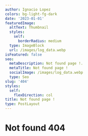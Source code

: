 ```yaml
---
author: Ignacio Lopez
colors: bg-light-fg-dark
date: '2023-01-01'
featuredImage:
  altText: Thumbnail
  styles:
    self:
      borderRadius: medium
  type: ImageBlock
  url: /images/log_data.webp
isFeatured: false
seo:
  metaDescription: Not found page !.
  metaTitle: Not found page !
  socialImage: /images/log_data.webp
  type: Seo
slug: '404'
styles:
  self:
    flexDirection: col
title: Not found page !
type: PostLayout
---
```


# Not found 404